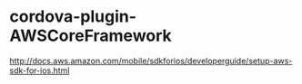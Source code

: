 # cordova-plugin-AWSCoreFramework
http://docs.aws.amazon.com/mobile/sdkforios/developerguide/setup-aws-sdk-for-ios.html
